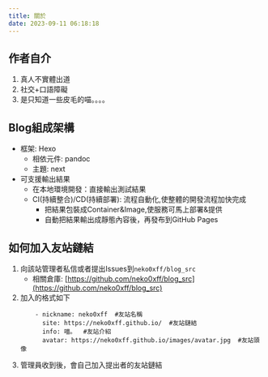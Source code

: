 ```yaml
---
title: 關於
date: 2023-09-11 06:18:18
---
```


## 作者自介
1. 真人不實體出道
2. 社交+口語障礙
3. 是只知道一些皮毛的喵。。。。

## Blog組成架構
- 框架: Hexo
  * 相依元件: pandoc
  * 主題: next
- 可支援輸出結果
  * 在本地環境開發：直接輸出測試結果
  * CI(持續整合)/CD(持續部署): 流程自動化,使整體的開發流程加快完成  
    * 把結果包裝成Container&Image,使服務可馬上部署&提供
    * 自動把結果輸出成靜態內容後，再發布到GitHub Pages

## 如何加入友站鏈結
1. 向該站管理者私信或者提出Issues到`neko0xff/blog_src`
   * 相關倉庫: [https://github.com/neko0xff/blog_src](https://github.com/neko0xff/blog_src)
2. 加入的格式如下
   ```yaml=
       - nickname: neko0xff  #友站名稱
         site: https://neko0xff.github.io/  #友站鏈結
         info: 喵。  #友站介紹
         avatar: https://neko0xff.github.io/images/avatar.jpg  #友站頭像
   ```
3. 管理員收到後，會自己加入提出者的友站鏈結